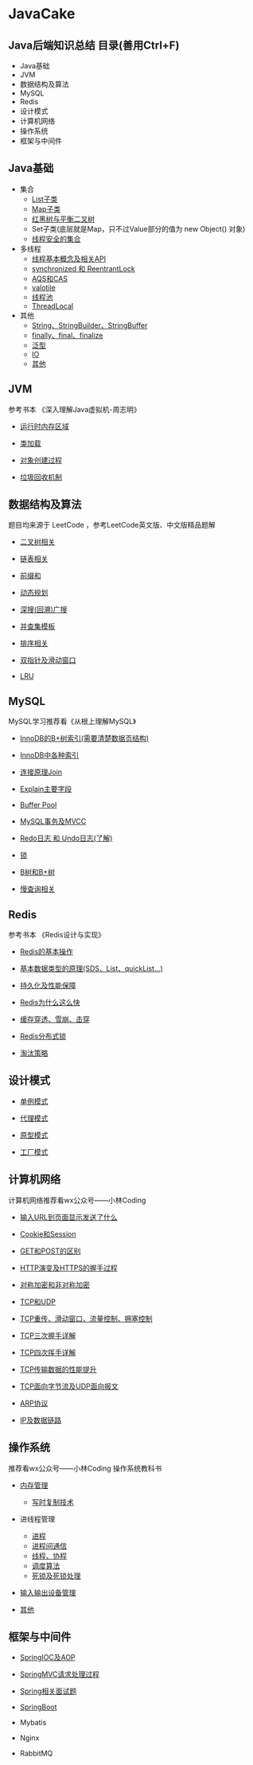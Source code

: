 # JavaCake
Java后端知识总结
目录(善用Ctrl+F)
---
- Java基础
- JVM
- 数据结构及算法
- MySQL
- Redis
- 设计模式
- 计算机网络
- 操作系统
- 框架与中间件

Java基础
---

- 集合
  - [List子类](http://note.youdao.com/noteshare?id=f19b1a1b1d0cc47583691b1a8cff62b1&sub=87AEAAD8C1A048EC845EF079E10267CA)
  - [Map子类](http://note.youdao.com/noteshare?id=ce6307e614ff1e8f6735a5547844bf14&sub=246962494C1B4D0F85573E9D898A8AC3)
  - [红黑树与平衡二叉树](http://note.youdao.com/noteshare?id=f47a338b40a7e0250abb89fea1791939&sub=C7C8B62509A840B9853C74C2B4AADF68)
  - Set子类(底层就是Map，只不过Value部分的值为 new Object() 对象)
  - [线程安全的集合](http://note.youdao.com/noteshare?id=15a2959b7ceeea386edb8d0e8bf82e7e&sub=902B0C47BB17493EB03D6AD07453C648)
- 多线程
  - [线程基本概念及相关API](http://note.youdao.com/noteshare?id=50a24de673cb13a2306b8767873dd948&sub=DA266E0674174638BCBF1A216462972F)
  - [synchronized 和 ReentrantLock](http://note.youdao.com/noteshare?id=397dfcefe841c48c349363324ba3bef3&sub=75FA85E7859F4413970FF663F400C822)
  - [AQS和CAS](http://note.youdao.com/noteshare?id=53b25cc87cf0fc5801de69860bfe8209&sub=339E33698D6542F6975ED886FBE796B1)
  - [valotile](http://note.youdao.com/noteshare?id=adefbb92d62f8d53607415614bdfef2f&sub=0C924E4CB65F46B5BE5321426AC2E6FA)
  - [线程池](http://note.youdao.com/noteshare?id=4b79d967e1126beabb34c715c6b6a847&sub=E06931F8AFAC424DB279A420243DEA52)
  - [ThreadLocal](http://note.youdao.com/noteshare?id=9899c0563661deccd7a2cb75339b3ffe&sub=927743ADBE634E4F9D2C20D11CEDA3F9)
- 其他
  - [String、StringBuilder、StringBuffer](http://note.youdao.com/noteshare?id=87a284eaf82cfc5fb6a89ac6c15f26a3&sub=EE08EBB5430943F89D713F92F4C2C777)
  - [finally、final、finalize](http://note.youdao.com/noteshare?id=8fb9e26886cb760549a520fbfb897b6e&sub=DC1E9E6FC0ED4FD3A4FDEF3994F11266)
  - [泛型](http://note.youdao.com/noteshare?id=798e92ae0ac22bf88bfb30ee22af55be&sub=D8751235BD1F47F6A07FFF10CCBB68D5)
  - [IO](http://note.youdao.com/noteshare?id=a6fa8933c5909614ae99e60cf032dcd7&sub=706E283A3F9046EAA1E0878D4F86076D)
  - [其他](http://note.youdao.com/noteshare?id=5d10a449dc0a917c1237771ad0ed6420&sub=WEB371c147fc86496c33e09cbd588cc720b)

JVM
---
  
参考书本 《深入理解Java虚拟机-周志明》

- [运行时内存区域](http://note.youdao.com/noteshare?id=ea87fb8d0901aad3fa4028dec01f85e6&sub=6DB852539776454ABFAEEA12824938D6)

- [类加载](http://note.youdao.com/noteshare?id=3dfba624da6b69858af7996070f9a8bf&sub=FAF814190FD74947B747AC327A4F7DA2)

- [对象创建过程](http://note.youdao.com/noteshare?id=2bb249795bb4219f80ac64426850cb9e&sub=284A71D2083D4529B30EEBABD6FEECCF)

- [垃圾回收机制](http://note.youdao.com/noteshare?id=cfd36d4437b1c24671f54f4e3ad3706d&sub=D36F75175A6D4808B5FEC0AE985D64F1)

数据结构及算法
---

题目均来源于 LeetCode ，参考LeetCode英文版、中文版精品题解

- [二叉树相关](http://note.youdao.com/noteshare?id=5acc43f80b3eba112bc544fbf62d0fc8&sub=84AF318114D6475988B1EBE9C4689B31)

- [链表相关](http://note.youdao.com/noteshare?id=4d33db9918200566ff5cc371df5e0613&sub=FE5287D0056749A1B11BF5D3AAF8F941)

- [前缀和](http://note.youdao.com/noteshare?id=4a36671e9d57158fa4b2f5314148708e&sub=C9534B9CD53C49A7AE63DB339F0A021B)

- [动态规划](http://note.youdao.com/noteshare?id=74a3c0d6e03ae7117d5ae37342ab3d1b&sub=50958F11F8984A22A3E8130D73B3CE62)

- [深搜(回溯)广搜](http://note.youdao.com/noteshare?id=b283e09cb0f3cb9fced81e48d7035d25&sub=39326FE2F0904471888FF3067DB9B5EF)

- [并查集模板](http://note.youdao.com/noteshare?id=aa9e76273c31b512f49ec550e910d988&sub=84610963E4E34AF580D15DFB4AE26982)

- [排序相关](http://note.youdao.com/noteshare?id=71bcf6af60bda61fd207d0794bd0d910&sub=D344BBB25D2E4C938852EA1AEF8D23B3)

- [双指针及滑动窗口](http://note.youdao.com/noteshare?id=a01a0edfca7bfcec4ab35d884540cdd0&sub=796CC0AB5E7445D7ACF26FB92F504CE2)

- [LRU](http://note.youdao.com/noteshare?id=142928d8047bc5ef5575fff892023b97&sub=28E949704D5E4113B29135B355BA524B)

MySQL
---
MySQL学习推荐看《从根上理解MySQL》

- [InnoDB的B+树索引(需要清楚数据页结构)](http://note.youdao.com/noteshare?id=c1ab299c970454610ff6f4f8539ca6fd&sub=8B2B21390E0E48AD8585B83A81FDA171)

- [InnoDB中各种索引](https://blog.csdn.net/weixin_43871956/article/details/109788443)

- [连接原理Join](http://note.youdao.com/noteshare?id=ba685563d8dc2250a5dac9c9f8a5b43f&sub=4054FB002C2F4D329894F20F28E76D9A)

- [Explain主要字段](http://note.youdao.com/noteshare?id=7183761ef7ebfec7d9ef3c1a22e00035&sub=7A9BFF895FAD4858B47EAA81229F2357)

- [Buffer Pool](http://note.youdao.com/noteshare?id=095eb704511d6c4d7a036727a1a8f6fb&sub=532EDE690A81465AB3B9BDBDB0657F48)

- [MySQL事务及MVCC](http://note.youdao.com/noteshare?id=9bc0f6cd0ff42ace4f40d1275a7096df&sub=A025D1792C4A401584BB6B9A3AC01E6A)

- [Redo日志 和 Undo日志(了解)](http://note.youdao.com/noteshare?id=3eb6289ac2f349e3c186989fc0571df4&sub=AABD211B72DA4651B16A2DE8B2B63488)

- [锁](http://note.youdao.com/noteshare?id=9c447fa17f8681a00b0d423fb2917c65&sub=DD91F3D9F47C48968E460CE073ABC981)

- [B树和B+树](http://note.youdao.com/noteshare?id=e03c2e316dfb0bcc64781fe831d1f9f9&sub=DA6968A28DFF4FE0AAE82F34C51F338C)

- [慢查询相关](http://note.youdao.com/noteshare?id=0a4a4b6560385bc5e0a46bfd540b9e27&sub=87BC4AF34A6641A190F96F77B26549AF)

Redis
---

参考书本 《Redis设计与实现》

- [Redis的基本操作](http://note.youdao.com/noteshare?id=a52777330ee415d783c1d5c4f4fa99af&sub=404CD968E38D489885E2B009F73D8FA1)

- [基本数据类型的原理(SDS、List、quickList...)](http://note.youdao.com/noteshare?id=ba68d728d359a9710d71b16c9e7906bf&sub=6403F3FFB17D46B9AC32974CE71E44E5)

- [持久化及性能保障](http://note.youdao.com/noteshare?id=46278ef69a23b8a24a302efd77f5f14c&sub=CC8EB02E5CD041EA822A5636093FC4BD)

- [Redis为什么这么快](http://note.youdao.com/noteshare?id=872cf5559f7dbfaa169b98cb8b683b4b&sub=2F8F9A021DEE4F93B370E9901AD25979)

- [缓存穿透、雪崩、击穿](http://note.youdao.com/noteshare?id=b52f5db013f625e42d8e69de1f6cd3f3&sub=713D7413903043F9BAA2ABDE54E229E5)

- [Redis分布式锁](http://note.youdao.com/noteshare?id=5f07ec8909ac1f3db9f5518e2ad2fd92&sub=FB651C3878BA479EAA317519542B956D)

- [淘汰策略](http://note.youdao.com/noteshare?id=bfde5b17dcaa03e6aa45d71dc81f4c84&sub=01A29709DF8E4E1DA51033C89B65C03A)

设计模式
---

- [单例模式](http://note.youdao.com/noteshare?id=3f937267bc3184e2b630ade9cae4e0f6&sub=720C03EF1F244114B71CBC1515633373)

- [代理模式](http://note.youdao.com/noteshare?id=eab271e55944180f86ddcd9aa35899c5&sub=3226573455A749BD8F6F68E553596CDE)

- [原型模式](http://note.youdao.com/noteshare?id=ab8dad20d80b4eccffe6edd50655a89a&sub=4E35652F9BAD45F1A9DB142D9C591454)

- [工厂模式](http://note.youdao.com/noteshare?id=974dc1c049c3aca81b6ee42cface1d03&sub=FE07EC3AC21A4D7685E5ACE5E36FE1CC)

计算机网络
---
计算机网络推荐看wx公众号——小林Coding

- [输入URL到页面显示发送了什么](http://note.youdao.com/noteshare?id=c1070c44c08769ebc755418d5fd306df&sub=3B0F7FEB8A914EA9AE1301A08AEE5394)

- [Cookie和Session](http://note.youdao.com/noteshare?id=9106fdbaf8f8cc5df236900431bb9825&sub=87A6C0DD7DB44089843BAF71D663BD9F)

- [GET和POST的区别](http://note.youdao.com/noteshare?id=59248c82ff69f8c8dd020c78d7a6e086&sub=F1832C7907F4433E991A678032E118D5)

- [HTTP演变及HTTPS的握手过程](http://note.youdao.com/noteshare?id=cda67d2f122be5f0a1062c6f4c425353&sub=A24280C128354BC1A419E2E3D56FEF8A)

- [对称加密和非对称加密](http://note.youdao.com/noteshare?id=4a33f35265e8a14f46781e4731f9044d&sub=F9570F8C683E49099A91993F62D90885)

- [TCP和UDP](http://note.youdao.com/noteshare?id=f38c2c84d14f64834955af6eff54bed0&sub=CC708637BD784363BD97C952472CA404)

- [TCP重传、滑动窗口、流量控制、拥塞控制](http://note.youdao.com/noteshare?id=793d30a109f82f9dfe13c7aea6c1e2f0&sub=9FF8FC98F5B04CA78D78556E44DAEF67)

- [TCP三次握手详解](http://note.youdao.com/noteshare?id=feb04ab447424fd26149b41f702c9fda&sub=C0E2F5E740D349A5A465D76435043E3A)

- [TCP四次挥手详解](http://note.youdao.com/noteshare?id=8ebb2e93ce54000e545b12955b579c0c&sub=3C0FF111D46843C2A3E1C064530C15C8)

- [TCP传输数据的性能提升](http://note.youdao.com/noteshare?id=c160f645697336cfe0c017619328baeb&sub=D72253BCBD6846E3828BBFC9F761921F)

- [TCP面向字节流及UDP面向报文](http://note.youdao.com/noteshare?id=99d8f86bd9cc7218a9bf428cc594a058&sub=9B1CF61528764263BE2F045CF678C80B)

- [ARP协议](http://note.youdao.com/noteshare?id=09047abe27cc49c589fd27f0764527b7&sub=F9FB9CE1CACC495993BF8B4CE214F0B4)

- [IP及数据链路](http://note.youdao.com/noteshare?id=5f5f014a26af28c358721085ed79e44e&sub=83B287C25C2540FCA2ACF28831707027)

操作系统
---

推荐看wx公众号——小林Coding  操作系统教科书


- [内存管理](http://note.youdao.com/noteshare?id=911d274e64fdf966f941bae7a5c27ac5&sub=897C1A7020174E69A2771587C88F01B9)
  - [写时复制技术](http://note.youdao.com/noteshare?id=e9fb06a522117dbb296f381e40e6ca85&sub=F7F4FAA7A6F349ACBF744002D522982B)

- 进线程管理
  - [进程](http://note.youdao.com/noteshare?id=ca51e537d59c67553f3159287969ca9a&sub=EC94DB0D3E954BFCBAB450D6944379D3)
  - [进程间通信](http://note.youdao.com/noteshare?id=29df6e0063081c244ff3c1fff7a077e0&sub=ED3AA81B18C343DE99502C93F3C672E8)
  - [线程、协程](http://note.youdao.com/noteshare?id=dd4144292a4a23bf04e693fb94bbbb83&sub=B2E19C7510B2423BA57EAF0675DDD3C9)
  - [调度算法](http://note.youdao.com/noteshare?id=30083e84a8c61e82408adb3199f97230&sub=18CC2B7BB915446C96915814B1E2C91D)
  - [死锁及死锁处理](http://note.youdao.com/noteshare?id=fbd767806bbc9e90d8f742b77834b833&sub=A6022EE7BEA54B18B866C1D81954C1A4)
  
- [输入输出设备管理](http://note.youdao.com/noteshare?id=813b27d7660e5a40211a023b15920002&sub=B8ECC5823A4341AABAE4D4F28523C462)

- [其他](http://note.youdao.com/noteshare?id=bd3915f99705133d37408936712777c7&sub=D0FBC47B293747438A5623B782B79CE3) 

框架与中间件
---

- [SpringIOC及AOP](http://note.youdao.com/noteshare?id=43c82776f9cfabb8d0f6d04702e21ac6&sub=854050B6269E48BD84109ABE5ECA227E)

- [SpringMVC请求处理过程](http://note.youdao.com/noteshare?id=d0c4f8d8a39482a7a113a1f37261bd1f&sub=1B2BCD3561BC46F090EF987C59001891)

- [Spring相关面试题](http://note.youdao.com/noteshare?id=10c4929b70abd54f2062a7ab4a6f7f65&sub=165596C33DD74E1C9638032AB00E1DF9)

- [SpringBoot](http://note.youdao.com/noteshare?id=9dbf7fe1fcdb3108ade024f7e6812bde&sub=163EF6A1B4D14CFA9CF93EF17DEB5986)

- Mybatis

- Nginx

- RabbitMQ
